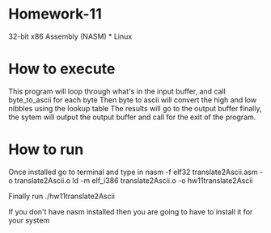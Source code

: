 # Homework-11

32-bit x86 Assembly (NASM) * Linux

# How to execute
This program will loop through what's in the input buffer, and call byte_to_ascii for each byte
Then byte to ascii will convert the high and low nibbles using the lookup table
The results will go to the output buffer
finally, the sytem will output the output buffer and call for the exit of the program.

# How to run

Once installed go to terminal and type in
nasm -f elf32 translate2Ascii.asm -o translate2Ascii.o
ld -m elf_i386 translate2Ascii.o -o hw11translate2Ascii


Finally run
./hw11translate2Ascii





If you don't have nasm installed then you are going to have to install it for your system

